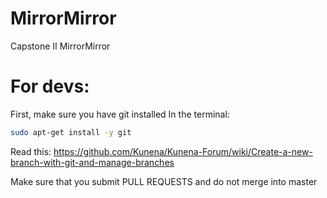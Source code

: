 # MirrorMirror
Capstone II MirrorMirror



# For devs:
First, make sure you have git installed
In the terminal:
```bash
sudo apt-get install -y git
```

Read this: https://github.com/Kunena/Kunena-Forum/wiki/Create-a-new-branch-with-git-and-manage-branches

Make sure that you submit PULL REQUESTS and do not merge into master